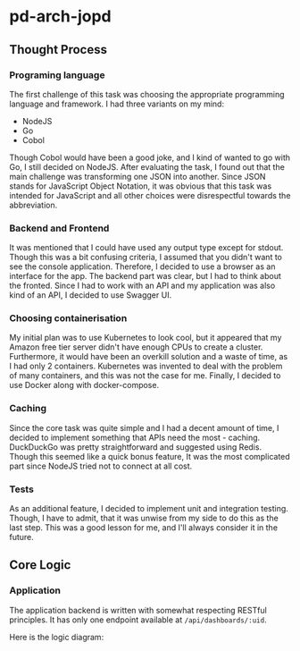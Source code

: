 # pd-arch-jopd
## Thought Process
### Programing language
The first challenge of this task was choosing the appropriate programming language and framework. I had three variants on my mind: 
* NodeJS
* Go
* Cobol

Though Cobol would have been a good joke, and I kind of wanted to go with Go, I still decided on NodeJS. After evaluating the task, I found out that the main challenge was transforming one JSON into another. Since JSON stands for JavaScript Object Notation, it was obvious that this task was intended for JavaScript and all other choices were disrespectful towards the abbreviation.

### Backend and Frontend
It was mentioned that I could have used any output type except for stdout. Though this was a bit confusing criteria, I assumed that you didn't want to see the console application. Therefore, I decided to use a browser as an interface for the app. The backend part was clear, but I had to think about the fronted. Since I had to work with an API and my application was also kind of an API, I decided to use Swagger UI.

### Choosing containerisation
My initial plan was to use Kubernetes to look cool, but it appeared that my Amazon free tier server didn't have enough CPUs to create a cluster. Furthermore, it would have been an overkill solution and a waste of time, as I had only 2 containers. Kubernetes was invented to deal with the problem of many containers, and this was not the case for me. Finally, I decided to use Docker along with docker-compose.

### Caching
Since the core task was quite simple and I had a decent amount of time, I decided to implement something that APIs need the most - caching. DuckDuckGo was pretty straightforward and suggested using Redis. Though this seemed like a quick bonus feature, It was the most complicated part since NodeJS tried not to connect at all cost.

### Tests
As an additional feature, I decided to implement unit and integration testing. Though, I have to admit, that it was unwise from my side to do this as the last step. This was a good lesson for me, and I'll always consider it in the future.

## Core Logic
### Application
The application backend is written with somewhat respecting RESTful principles. It has only one endpoint available at `/api/dashboards/:uid`.  

Here is the logic diagram:
